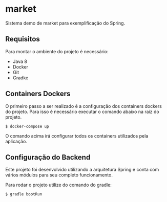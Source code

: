 # market

Sistema demo de market para exemplificação do Spring.


## Requisitos

Para montar o ambiente do projeto é necessário:

* Java 8
* Docker
* Git
* Gradke


## Containers Dockers 

O primeiro passo a ser realizado é a configuração dos containers dockers do projeto.
Para isso é necessário executar o comando abaixo na raíz do projeto.

    $ docker-compose up

O comando acima irá configurar todos os containers utilizados pela aplicação.


## Configuração do Backend

Este projeto foi desenvolvido utilizando a arquitetura Spring e conta com vários módulos para seu completo funcionamento.

Para rodar o projeto utilize do comando do gradle:

    $ gradle bootRun

